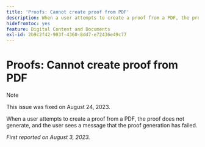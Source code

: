 ```yaml
---
title: 'Proofs: Cannot create proof from PDF'
description: When a user attempts to create a proof from a PDF, the proof does not generate, and the user sees a message that the proof generation has failed.
hidefromtoc: yes
feature: Digital Content and Documents
exl-id: 2b9c2f42-903f-4360-8dd7-e72436e49c77
---
```

# Proofs: Cannot create proof from PDF

<!--WF and WFP TOCs-->

>[!NOTE]
>
>This issue was fixed on August 24, 2023.

When a user attempts to create a proof from a PDF, the proof does not generate, and the user sees a message that the proof generation has failed.

_First reported on August 3, 2023._
